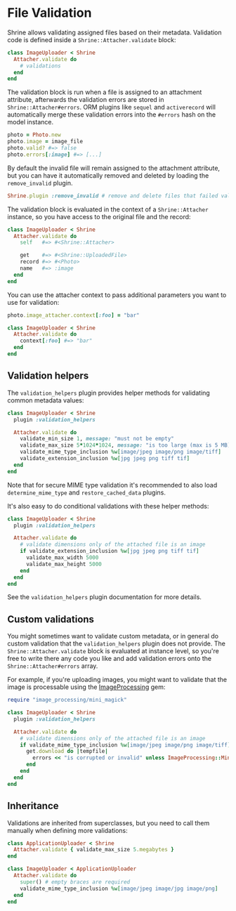 # File Validation

Shrine allows validating assigned files based on their metadata. Validation
code is defined inside a `Shrine::Attacher.validate` block:

```rb
class ImageUploader < Shrine
  Attacher.validate do
    # validations
  end
end
```

The validation block is run when a file is assigned to an attachment attribute,
afterwards the validation errors are stored in `Shrine::Attacher#errors`. ORM
plugins like `sequel` and `activerecord` will automatically merge these
validation errors into the `#errors` hash on the model instance.

```rb
photo = Photo.new
photo.image = image_file
photo.valid? #=> false
photo.errors[:image] #=> [...]
```

By default the invalid file will remain assigned to the attachment attribute,
but you can have it automatically removed and deleted by loading the
`remove_invalid` plugin.

```rb
Shrine.plugin :remove_invalid # remove and delete files that failed validation
```

The validation block is evaluated in the context of a `Shrine::Attacher`
instance, so you have access to the original file and the record:

```rb
class ImageUploader < Shrine
  Attacher.validate do
    self   #=> #<Shrine::Attacher>

    get    #=> #<Shrine::UploadedFile>
    record #=> #<Photo>
    name   #=> :image
  end
end
```

You can use the attacher context to pass additional parameters you want to use
for validation:

```rb
photo.image_attacher.context[:foo] = "bar"
```
```rb
class ImageUploader < Shrine
  Attacher.validate do
    context[:foo] #=> "bar"
  end
end
```

## Validation helpers

The `validation_helpers` plugin provides helper methods for validating common
metadata values:

```rb
class ImageUploader < Shrine
  plugin :validation_helpers

  Attacher.validate do
    validate_min_size 1, message: "must not be empty"
    validate_max_size 5*1024*1024, message: "is too large (max is 5 MB)"
    validate_mime_type_inclusion %w[image/jpeg image/png image/tiff]
    validate_extension_inclusion %w[jpg jpeg png tiff tif]
  end
end
```

Note that for secure MIME type validation it's recommended to also load
`determine_mime_type` and `restore_cached_data` plugins.

It's also easy to do conditional validations with these helper methods:

```rb
class ImageUploader < Shrine
  plugin :validation_helpers

  Attacher.validate do
    # validate dimensions only of the attached file is an image
    if validate_extension_inclusion %w[jpg jpeg png tiff tif]
      validate_max_width 5000
      validate_max_height 5000
    end
  end
end
```

See the `validation_helpers` plugin documentation for more details.

## Custom validations

You might sometimes want to validate custom metadata, or in general do custom
validation that the `validation_helpers` plugin does not provide. The
`Shrine::Attacher.validate` block is evaluated at instance level, so you're
free to write there any code you like and add validation errors onto the
`Shrine::Attacher#errors` array.

For example, if you're uploading images, you might want to validate that the
image is processable using the [ImageProcessing] gem:

```rb
require "image_processing/mini_magick"

class ImageUploader < Shrine
  plugin :validation_helpers

  Attacher.validate do
    # validate dimensions only of the attached file is an image
    if validate_mime_type_inclusion %w[image/jpeg image/png image/tiff]
      get.download do |tempfile|
        errors << "is corrupted or invalid" unless ImageProcessing::MiniMagick.valid_image?(tempfile)
      end
    end
  end
end
```

## Inheritance

Validations are inherited from superclasses, but you need to call them manually
when defining more validations:

```rb
class ApplicationUploader < Shrine
  Attacher.validate { validate_max_size 5.megabytes }
end

class ImageUploader < ApplicationUploader
  Attacher.validate do
    super() # empty braces are required
    validate_mime_type_inclusion %w[image/jpeg image/jpg image/png]
  end
end
```

[ImageProcessing]: https://github.com/janko/image_processing
